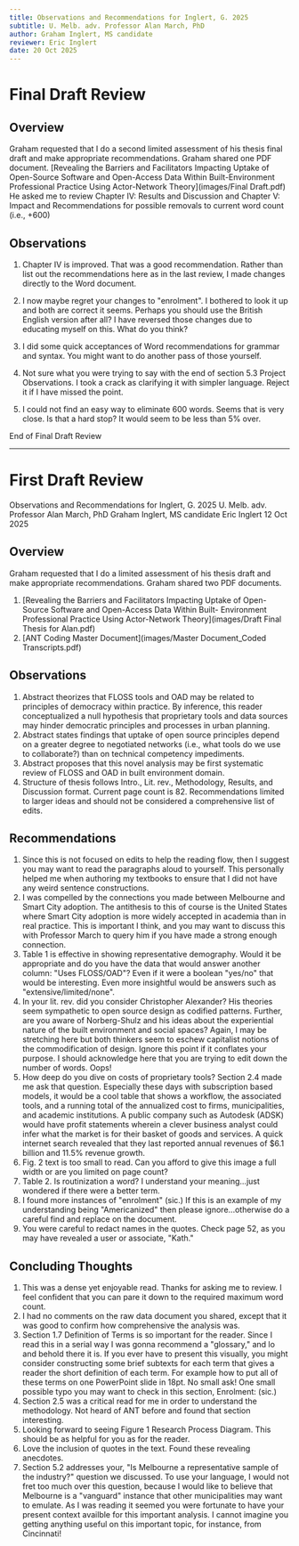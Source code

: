 ```yaml
---
title: Observations and Recommendations for Inglert, G. 2025 
subtitle: U. Melb. adv. Professor Alan March, PhD
author: Graham Inglert, MS candidate
reviewer: Eric Inglert
date: 20 Oct 2025
---
```


# Final Draft Review

## Overview
Graham requested that I do a second limited assessment of his thesis final draft and make appropriate recommendations. Graham shared one PDF document. [Revealing the Barriers and Facilitators Impacting Uptake of Open-Source Software and Open-Access Data Within Built-Environment Professional Practice Using Actor-Network Theory](images/Final Draft.pdf) He asked me to review Chapter IV: Results and Discussion and Chapter V: Impact and Recommendations for possible removals to current word count (i.e., +600)

## Observations

1. Chapter IV is improved. That was a good recommendation. Rather than list out the recommendations here as in the last review, I made changes directly to the Word document.

1. I now maybe regret your changes to "enrolment". I bothered to look it up and both are correct it seems. Perhaps you should use the British English version after all? I have reversed those changes due to educating myself on this. What do you think?

1. I did some quick acceptances of Word recommendations for grammar and syntax. You might want to do another pass of those yourself.

1. Not sure what you were trying to say with the end of section 5.3 Project Observations. I took a crack as clarifying it with simpler language. Reject it if I have missed the point.

1. I could not find an easy way to eliminate 600 words. Seems that is very close. Is that a hard stop? It would seem to be less than 5% over.

End of Final Draft Review


---

# First Draft Review

Observations and Recommendations for Inglert, G. 2025 
U. Melb. adv. Professor Alan March, PhD
Graham Inglert, MS candidate
Eric Inglert
12 Oct 2025

## Overview
Graham requested that I do a limited assessment of his thesis draft and make appropriate recommendations. Graham shared two PDF documents.

1. [Revealing the Barriers and Facilitators Impacting Uptake of Open-Source Software and Open-Access Data Within Built- Environment Professional Practice Using Actor-Network Theory](images/Draft Final Thesis for Alan.pdf)
1. [ANT Coding Master Document](images/Master Document_Coded Transcripts.pdf)

## Observations
1. Abstract theorizes that FLOSS tools and OAD may be related to principles of democracy within practice. By inference, this reader conceptualized a null hypothesis that proprietary tools and data sources may hinder democratic principles and processes in urban planning.
1. Abstract states findings that uptake of open source principles depend on a greater degree to negotiated networks (i.e., what tools do we use to collaborate?) than on technical competency impediments.
1. Abstract proposes that this novel analysis may be first systematic review of FLOSS and OAD in built environment domain.
1. Structure of thesis follows Intro., Lit. rev., Methodology, Results, and Discussion format. Current page count is 82. Recommendations limited to larger ideas and should not be considered a comprehensive list of edits.

## Recommendations
1. Since this is not focused on edits to help the reading flow, then I suggest you may want to read the paragraphs aloud to yourself. This personally helped me when authoring my textbooks to ensure that I did not have any weird sentence constructions.
1. I was compelled by the connections you made between Melbourne and Smart City adoption. The antithesis to this of course is the United States where Smart City adoption is more widely accepted in academia than in real practice. This is important I think, and you may want to discuss this with Professor March to query him if you have made a strong enough connection.
1. Table 1 is effective in showing representative demography. Would it be appropriate and do you have the data that would answer another column: "Uses FLOSS/OAD"? Even if it were a boolean "yes/no" that would be interesting. Even more insightful would be answers such as "extensive/limited/none".
1. In your lit. rev. did you consider Christopher Alexander? His theories seem sympathetic to open source design as codified patterns. Further, are you aware of Norberg-Shulz and his ideas about the experiential nature of the built environment and social spaces? Again, I may be stretching here but both thinkers seem to eschew capitalist notions of the commodification of design. Ignore this point if it conflates your purpose. I should acknowledge here that you are trying to edit down the number of words. Oops!
1. How deep do you dive on costs of proprietary tools? Section 2.4 made me ask that question. Especially these days with subscription based models, it would be a cool table that shows a workflow, the associated tools, and a running total of the annualized cost to firms, municipalities, and academic institutions. A public company such as Autodesk (ADSK) would have profit statements wherein a clever business analyst could infer what the market is for their basket of goods and services. A quick internet search revealed that they last reported annual revenues of $6.1 billion and 11.5% revenue growth.
1. Fig. 2 text is too small to read. Can you afford to give this image a full width or are you limited on page count?
1. Table 2. Is routinization a word? I understand your meaning...just wondered if there were a better term.
1. I found more instances of "enrolment" (sic.) If this is an example of my understanding being "Americanized" then please ignore...otherwise do a careful find and replace on the document.
1. You were careful to redact names in the quotes. Check page 52, as you may have revealed a user or associate, "Kath."

## Concluding Thoughts
1. This was a dense yet enjoyable read. Thanks for asking me to review. I feel confident that you can pare it down to the required maximum word count.
1. I had no comments on the raw data document you shared, except that it was good to confirm how comprehensive the analysis was.
1. Section 1.7 Definition of Terms is so important for the reader. Since I read this in a serial way I was gonna recommend a "glossary," and lo and behold there it is. If you ever have to present this visually, you might consider constructing some brief subtexts for each term that gives a reader the short definition of each term. For example how to put all of these terms on one PowerPoint slide in 18pt. No small ask! One small possible typo you may want to check in this section, Enrolment: (sic.)
1. Section 2.5 was a critical read for me in order to understand the methodology. Not heard of ANT before and found that section interesting.
1. Looking forward to seeing Figure 1 Research Process Diagram. This should be as helpful for you as for the reader.
1. Love the inclusion of quotes in the text. Found these revealing anecdotes.
1. Section 5.2 addresses your, "Is Melbourne a representative sample of the industry?" question we discussed. To use your language, I would not fret too much over this question, because I would like to believe that Melbourne is a "vanguard" instance that other municipalities may want to emulate. As I was reading it seemed you were fortunate to have your present context availble for this important analysis. I cannot imagine you getting anything useful on this important topic, for instance, from Cincinnati!
